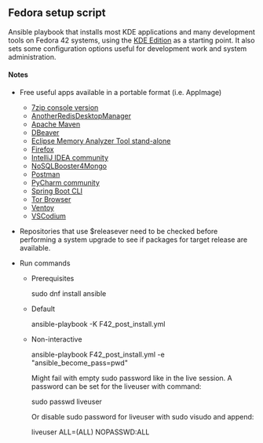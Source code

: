 ## Fedora setup script

Ansible playbook that installs most KDE applications and many development tools on
Fedora 42 systems, using the [KDE Edition](https://fedoraproject.org/kde) as a starting point.
It also sets some configuration options useful for development work and system administration.

#### Notes

- Free useful apps available in a portable format (i.e. AppImage)

  - [7zip console version](https://sourceforge.net/projects/sevenzip)
  - [AnotherRedisDesktopManager](https://github.com/qishibo/AnotherRedisDesktopManager/releases)
  - [Apache Maven](https://maven.apache.org/download.cgi)
  - [DBeaver](https://github.com/dbeaver/dbeaver/releases)
  - [Eclipse Memory Analyzer Tool stand-alone](https://www.eclipse.org/mat/downloads.php)
  - [Firefox](https://download.mozilla.org/?product=firefox-latest-ssl&os=linux64&lang=en-US)
  - [IntelliJ IDEA community](https://www.jetbrains.com/idea/download/download-thanks.html?platform=linux&code=IIC)
  - [NoSQLBooster4Mongo](https://nosqlbooster.com/downloads)
  - [Postman](https://dl.pstmn.io/download/latest/linux64)
  - [PyCharm community](https://www.jetbrains.com/pycharm/download/download-thanks.html?platform=linux&code=PCC)
  - [Spring Boot CLI](https://docs.spring.io/spring-boot/docs/current/reference/html/getting-started.html#getting-started.installing.cli)
  - [Tor Browser](https://www.torproject.org/download/)
  - [Ventoy](https://github.com/ventoy/Ventoy/releases)
  - [VSCodium](https://github.com/VSCodium/vscodium/releases)

- Repositories that use $releasever need to be checked before performing a
  system upgrade to see if packages for target release are available.

- Run commands

  - Prerequisites

    sudo dnf install ansible

  - Default

    ansible-playbook -K F42_post_install.yml

  - Non-interactive

    ansible-playbook F42_post_install.yml -e "ansible_become_pass=pwd"

    Might fail with empty sudo password like in the live session. A password can be set for the liveuser with command:

    sudo passwd liveuser

    Or disable sudo password for liveuser with sudo visudo and append:

    liveuser ALL=(ALL) NOPASSWD:ALL
